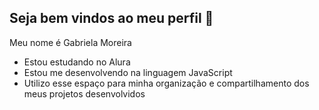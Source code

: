 ## Seja bem vindos ao meu perfil 👋

Meu nome é Gabriela Moreira

- Estou estudando no Alura
- Estou me desenvolvendo na linguagem JavaScript
- Utilizo esse espaço para minha organização e compartilhamento dos meus projetos desenvolvidos

